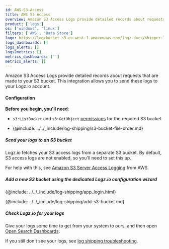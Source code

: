 ```yaml
---
id: AWS-S3-Access
title: AWS S3 Access
overview: Amazon S3 Access Logs provide detailed records about requests that are made to your S3 bucket. This integration allows you to send these logs to your Logz.io account.
product: ['logs']
os: ['windows', 'linux']
filters: ['AWS', 'Data Store']
logo: https://logzbucket.s3.eu-west-1.amazonaws.com/logz-docs/shipper-logos/aws-s3.svg
logs_dashboards: []
logs_alerts: []
logs2metrics: []
metrics_dashboards: ['']
metrics_alerts: []
---
```



Amazon S3 Access Logs provide detailed records about requests that are made to your S3 bucket. This integration allows you to send these logs to your Logz.io account.

#### Configuration

**Before you begin, you'll need**:

* `s3:ListBucket` and `s3:GetObject` [permissions](https://docs.logz.io/user-guide/give-aws-access-with-iam-roles/) for the required S3 bucket

* {@include: ../../_include/log-shipping/s3-bucket-file-order.md}

 

##### Send your logs to an S3 bucket

Logz.io fetches your S3 access logs from a separate S3 bucket.
By default, S3 access logs are not enabled, so you'll need to set this up.

For help with this, see [Amazon S3 Server Access Logging](https://docs.aws.amazon.com/AmazonS3/latest/dev/ServerLogs.html) from AWS.


##### Add a new S3 bucket using the dedicated Logz.io configuration wizard

{@include: ../../_include/log-shipping/app_login.html}


<!-- logzio-inject:aws:s3-access -->


{@include: ../../_include/log-shipping/add-s3-bucket.md}


##### Check Logz.io for your logs

Give your logs some time to get from your system to ours, and then open [Open Search Dashboards](https://app.logz.io/#/dashboard/osd).

If you still don't see your logs, see [log shipping troubleshooting]({{site.baseurl}}/user-guide/log-shipping/log-shipping-troubleshooting.html).

 
